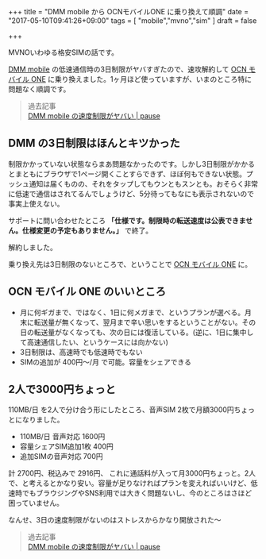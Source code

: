 +++
title = "DMM mobile から OCNモバイルONE に乗り換えて順調"
date = "2017-05-10T09:41:26+09:00"
tags = [
  "mobile","mvno","sim"
]
draft = false

+++

MVNOいわゆる格安SIMの話です。

[DMM mobile](http://mvno.dmm.com/) の低速通信時の3日制限がヤバすぎたので、速攻解約して [OCN モバイル ONE](http://www.ntt.com/personal/services/mobile/one.html) に乗り換えました。1ヶ月ほど使っていますが、いまのところ特に問題なく順調です。

> 過去記事  
> [DMM mobile の速度制限がヤバい | pause](/post/201703/dmm-mobile-speed/)

## DMM の3日制限はほんとキツかった

制限かかっていない状態ならまあ問題なかったのです。しかし3日制限がかかるとまともにブラウザで1ページ開くことすらできず、ほぼ何もできない状態。プッシュ通知は届くものの、それをタップしてもウンともスンとも。おそらく非常に低速で通信はされてるんでしょうけど、5分待ってもなにも表示されないので事実上使えない。

サポートに問い合わせたところ **「仕様です。制限時の転送速度は公表できません。仕様変更の予定もありません。」** で終了。

解約しました。

乗り換え先は3日制限のないところで、ということで [OCN モバイル ONE](http://www.ntt.com/personal/services/mobile/one.html) に。

## OCN モバイル ONE のいいところ

- 月に何ギガまで、ではなく、1日に何メガまで、というプランが選べる。月末に転送量が無くなって、翌月まで辛い思いをするということがない。その日の転送量がなくなっても、次の日には復活している。(逆に、1日に集中して高速通信したい、というケースには向かない)
- 3日制限は、高速時でも低速時でもない
- SIMの追加が 400円〜/月 で可能。容量をシェアできる

## 2人で3000円ちょっと

110MB/日 を2人で分け合う形にしたところ、音声SIM 2枚で月額3000円ちょっとになりました。

- 110MB/日 音声対応 1600円
- 容量シェアSIM追加1枚 400円
- 追加SIMの音声対応 700円

計 2700円、税込みで 2916円、
これに通話料が入って月3000円ちょっと。2人で、と考えるとかなり安い。容量が足りなければプランを変えればいいけど、低速時でもブラウジングやSNS利用では大きく問題ないし、今のところはさほど困っていません。

なんせ、3日の速度制限がないのはストレスからかなり開放された〜

> 過去記事  
> [DMM mobile の速度制限がヤバい | pause](/post/201703/dmm-mobile-speed/)
